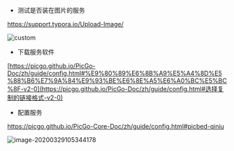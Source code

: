 * 测试是否装在图片的服务

https://support.typora.io/Upload-Image/

![custom](https://support.typora.io/media/image-upload/custom.png)

* 下载服务软件

[https://picgo.github.io/PicGo-Doc/zh/guide/config.html#%E9%80%89%E6%8B%A9%E5%A4%8D%E5%88%B6%E7%9A%84%E9%93%BE%E6%8E%A5%E6%A0%BC%E5%BC%8F-v2-0](https://picgo.github.io/PicGo-Doc/zh/guide/config.html#选择复制的链接格式-v2-0)

* 配置服务

https://picgo.github.io/PicGo-Core-Doc/zh/guide/config.html#picbed-qiniu

![image-20200329105344178](https://i.loli.net/2020/03/29/bytdYBuHrgZwOi1.png)
